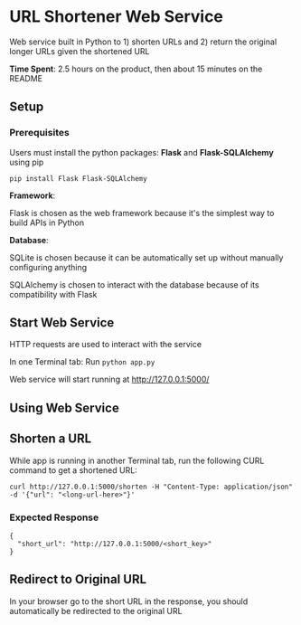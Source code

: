 # URL Shortener Web Service

Web service built in Python to 1) shorten URLs and 2) return the original longer URLs given the shortened URL

**Time Spent**: 2.5 hours on the product, then about 15 minutes on the README

## Setup


### Prerequisites


Users must install the python packages: **Flask** and **Flask-SQLAlchemy** using pip

```pip install Flask Flask-SQLAlchemy```



**Framework**:

Flask is chosen as the web framework because it's the simplest way to build APIs in Python

**Database**:

SQLite is chosen because it can be automatically set up without manually configuring anything

SQLAlchemy is chosen to interact with the database because of its compatibility with Flask

## Start Web Service
HTTP requests are used to interact with the service

In one Terminal tab: Run ```python app.py```

Web service will start running at http://127.0.0.1:5000/

## Using Web Service

## Shorten a URL
While app is running in another Terminal tab, run the following CURL command to get a shortened URL:

```curl http://127.0.0.1:5000/shorten -H "Content-Type: application/json" -d '{"url": "<long-url-here>"}'```

### Expected Response
```
{
  "short_url": "http://127.0.0.1:5000/<short_key>"
}
```

## Redirect to Original URL
In your browser go to the short URL in the response, you should automatically be redirected to the original URL



